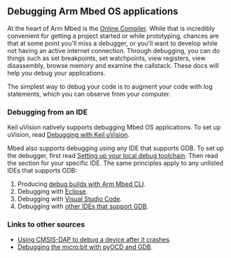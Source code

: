 ## Debugging Arm Mbed OS applications

At the heart of Arm Mbed is the [Online Compiler](/docs/v5.8/tools/arm-mbed-online-compiler.html). While that is incredibly convenient for getting a project started or while prototyping, chances are that at some point you'll miss a debugger, or you'll want to develop while not having an active internet connection. Through debugging, you can do things such as set breakpoints, set watchpoints, view registers, view disassembly, browse memory and examine the callstack. These docs will help you debug your applications.

The simplest way to debug your code is to augment your code with log statements, which you can observe from your computer.

### Debugging from an IDE

Keil uVision natively supports debugging Mbed OS applications. To set up uVision, read [Debugging with Keil uVision](/docs/v5.8/tutorials/keil-uvision.html).

Mbed also supports debugging using any IDE that supports GDB. To set up the debugger, first read [Setting up your local debug toolchain](/docs/v5.8/tools/setting-up-a-local-debug-toolchain.html). Then read the section for your specific IDE. The same principles apply to any unlisted IDEs that supports GDB:

1. Producing [debug builds with Arm Mbed CLI](/docs/v5.8/tools/debug-builds-cli.html).
1. Debugging with [Eclipse](/docs/v5.8/tutorials/eclipse.html).
1. Debugging with [Visual Studio Code](/docs/v5.8/tutorials/visual-studio-code.html).
1. Debugging with [other IDEs that support GDB](/docs/v5.8/tools/debugging.html).

### Links to other sources

- [Using CMSIS-DAP to debug a device after it crashes](https://os.mbed.com/blog/entry/Post-mortem-debugging-with-ARM-mbed/).
- [Debugging the micro:bit with pyOCD and GDB](/docs/v5.8/tutorials/debug-microbit.html).
